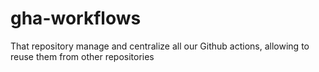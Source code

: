 # gha-workflows
That repository manage and centralize all our Github actions, allowing to reuse them from other repositories
